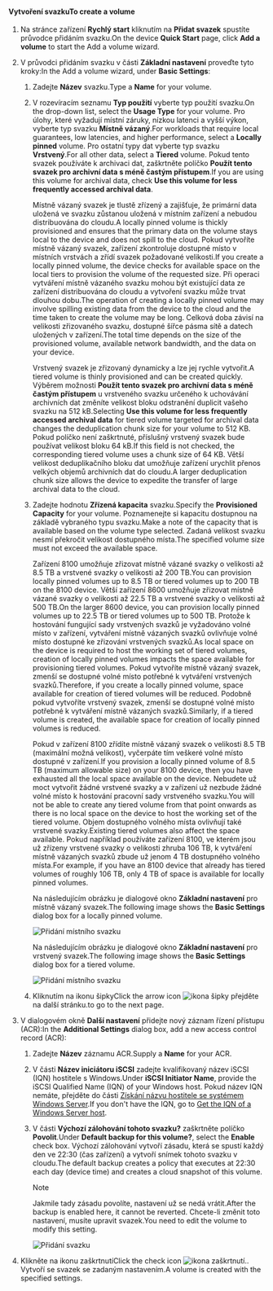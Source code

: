 <!--author=alkohli last changed: 08/16/2016-->

#### <a name="to-create-a-volume"></a><span data-ttu-id="9f3b2-101">Vytvoření svazku</span><span class="sxs-lookup"><span data-stu-id="9f3b2-101">To create a volume</span></span>
1. <span data-ttu-id="9f3b2-102">Na stránce zařízení **Rychlý start** kliknutím na **Přidat svazek** spustíte průvodce přidáním svazku.</span><span class="sxs-lookup"><span data-stu-id="9f3b2-102">On the device **Quick Start** page, click **Add a volume** to start the Add a volume wizard.</span></span>
2. <span data-ttu-id="9f3b2-103">V průvodci přidáním svazku v části **Základní nastavení** proveďte tyto kroky:</span><span class="sxs-lookup"><span data-stu-id="9f3b2-103">In the Add a volume wizard, under **Basic Settings**:</span></span>
   
   1. <span data-ttu-id="9f3b2-104">Zadejte **Název** svazku.</span><span class="sxs-lookup"><span data-stu-id="9f3b2-104">Type a **Name** for your volume.</span></span>
   2. <span data-ttu-id="9f3b2-105">V rozevíracím seznamu **Typ použití** vyberte typ použití svazku.</span><span class="sxs-lookup"><span data-stu-id="9f3b2-105">On the drop-down list, select the **Usage Type** for your volume.</span></span> <span data-ttu-id="9f3b2-106">Pro úlohy, které vyžadují místní záruky, nízkou latenci a vyšší výkon, vyberte typ svazku **Místně vázaný**.</span><span class="sxs-lookup"><span data-stu-id="9f3b2-106">For workloads that require local guarantees, low latencies, and higher performance, select a **Locally pinned** volume.</span></span> <span data-ttu-id="9f3b2-107">Pro ostatní typy dat vyberte typ svazku **Vrstvený**.</span><span class="sxs-lookup"><span data-stu-id="9f3b2-107">For all other data, select a **Tiered** volume.</span></span> <span data-ttu-id="9f3b2-108">Pokud tento svazek používáte k archivaci dat, zaškrtněte políčko **Použít tento svazek pro archivní data s méně častým přístupem**.</span><span class="sxs-lookup"><span data-stu-id="9f3b2-108">If you are using this volume for archival data, check **Use this volume for less frequently accessed archival data**.</span></span> 
      
       <span data-ttu-id="9f3b2-109">Místně vázaný svazek je tlustě zřízený a zajišťuje, že primární data uložená ve svazku zůstanou uložená v místním zařízení a nebudou distribuována do cloudu.</span><span class="sxs-lookup"><span data-stu-id="9f3b2-109">A locally pinned volume is thickly provisioned and ensures that the primary data on the volume stays local to the device and does not spill to the cloud.</span></span>  <span data-ttu-id="9f3b2-110">Pokud vytvoříte místně vázaný svazek, zařízení zkontroluje dostupné místo v místních vrstvách a zřídí svazek požadované velikosti.</span><span class="sxs-lookup"><span data-stu-id="9f3b2-110">If you create a locally pinned volume, the device checks for available space on the local tiers to provision the volume of the requested size.</span></span> <span data-ttu-id="9f3b2-111">Při operaci vytváření místně vázaného svazku mohou být existující data ze zařízení distribuována do cloudu a vytvoření svazku může trvat dlouhou dobu.</span><span class="sxs-lookup"><span data-stu-id="9f3b2-111">The operation of creating a locally pinned volume may involve spilling existing data from the device to the cloud and the time taken to create the volume may be long.</span></span> <span data-ttu-id="9f3b2-112">Celková doba závisí na velikosti zřizovaného svazku, dostupné šířce pásma sítě a datech uložených v zařízení.</span><span class="sxs-lookup"><span data-stu-id="9f3b2-112">The total time depends on the size of the provisioned volume, available network bandwidth, and the data on your device.</span></span> 
      
       <span data-ttu-id="9f3b2-113">Vrstvený svazek je zřizovaný dynamicky a lze jej rychle vytvořit.</span><span class="sxs-lookup"><span data-stu-id="9f3b2-113">A tiered volume is thinly provisioned and can be created quickly.</span></span> <span data-ttu-id="9f3b2-114">Výběrem možnosti **Použít tento svazek pro archivní data s méně častým přístupem** u vrstveného svazku určeného k uchovávání archivních dat změníte velikost bloku odstranění duplicit vašeho svazku na 512 kB.</span><span class="sxs-lookup"><span data-stu-id="9f3b2-114">Selecting **Use this volume for less frequently accessed archival data** for tiered volume targeted for archival data changes the deduplication chunk size for your volume to 512 KB.</span></span> <span data-ttu-id="9f3b2-115">Pokud políčko není zaškrtnuté, příslušný vrstvený svazek bude používat velikost bloku 64 kB.</span><span class="sxs-lookup"><span data-stu-id="9f3b2-115">If this field is not checked, the corresponding tiered volume uses a chunk size of 64 KB.</span></span> <span data-ttu-id="9f3b2-116">Větší velikost deduplikačního bloku dat umožňuje zařízení urychlit přenos velkých objemů archivních dat do cloudu.</span><span class="sxs-lookup"><span data-stu-id="9f3b2-116">A larger deduplication chunk size allows the device to expedite the transfer of large archival data to the cloud.</span></span>
   3. <span data-ttu-id="9f3b2-117">Zadejte hodnotu **Zřízená kapacita** svazku.</span><span class="sxs-lookup"><span data-stu-id="9f3b2-117">Specify the **Provisioned Capacity** for your volume.</span></span> <span data-ttu-id="9f3b2-118">Poznamenejte si kapacitu dostupnou na základě vybraného typu svazku.</span><span class="sxs-lookup"><span data-stu-id="9f3b2-118">Make a note of the capacity that is available based on the volume type selected.</span></span> <span data-ttu-id="9f3b2-119">Zadaná velikost svazku nesmí překročit velikost dostupného místa.</span><span class="sxs-lookup"><span data-stu-id="9f3b2-119">The specified volume size must not exceed the available space.</span></span>
      
       <span data-ttu-id="9f3b2-120">Zařízení 8100 umožňuje zřizovat místně vázané svazky o velikosti až 8.5 TB a vrstvené svazky o velikosti až 200 TB.</span><span class="sxs-lookup"><span data-stu-id="9f3b2-120">You can provision locally pinned volumes up to 8.5 TB or tiered volumes up to 200 TB on the 8100 device.</span></span> <span data-ttu-id="9f3b2-121">Větší zařízení 8600 umožňuje zřizovat místně vázané svazky o velikosti až 22.5 TB a vrstvené svazky o velikosti až 500 TB.</span><span class="sxs-lookup"><span data-stu-id="9f3b2-121">On the larger 8600 device, you can provision locally pinned volumes up to 22.5 TB or tiered volumes up to 500 TB.</span></span> <span data-ttu-id="9f3b2-122">Protože k hostování fungující sady vrstvených svazků je vyžadováno volné místo v zařízení, vytváření místně vázaných svazků ovlivňuje volné místo dostupné ke zřizování vrstvených svazků.</span><span class="sxs-lookup"><span data-stu-id="9f3b2-122">As local space on the device is required to host the working set of tiered volumes, creation of locally pinned volumes impacts the space available for provisioning tiered volumes.</span></span> <span data-ttu-id="9f3b2-123">Pokud vytvoříte místně vázaný svazek, zmenší se dostupné volné místo potřebné k vytváření vrstvených svazků.</span><span class="sxs-lookup"><span data-stu-id="9f3b2-123">Therefore, if you create a locally pinned volume, space available for creation of tiered volumes will be reduced.</span></span> <span data-ttu-id="9f3b2-124">Podobně pokud vytvoříte vrstvený svazek, zmenší se dostupné volné místo potřebné k vytváření místně vázaných svazků.</span><span class="sxs-lookup"><span data-stu-id="9f3b2-124">Similarly, if a tiered volume is created, the available space for creation of locally pinned volumes is reduced.</span></span>
      
       <span data-ttu-id="9f3b2-125">Pokud v zařízení 8100 zřídíte místně vázaný svazek o velikosti 8.5 TB (maximální možná velikost), vyčerpáte tím veškeré volné místo dostupné v zařízení.</span><span class="sxs-lookup"><span data-stu-id="9f3b2-125">If you provision a locally pinned volume of 8.5 TB (maximum allowable size) on your 8100 device, then you have exhausted all the local space available on the device.</span></span> <span data-ttu-id="9f3b2-126">Nebudete už moct vytvořit žádné vrstvené svazky a v zařízení už nezbude žádné volné místo k hostování pracovní sady vrstveného svazku.</span><span class="sxs-lookup"><span data-stu-id="9f3b2-126">You will not be able to create any tiered volume from that point onwards as there is no local space on the device to host the working set of the tiered volume.</span></span> <span data-ttu-id="9f3b2-127">Objem dostupného volného místa ovlivňují také vrstvené svazky.</span><span class="sxs-lookup"><span data-stu-id="9f3b2-127">Existing tiered volumes also affect the space available.</span></span> <span data-ttu-id="9f3b2-128">Pokud například používáte zařízení 8100, ve kterém jsou už zřízeny vrstvené svazky o velikosti zhruba 106 TB, k vytváření místně vázaných svazků zbude už jenom 4 TB dostupného volného místa.</span><span class="sxs-lookup"><span data-stu-id="9f3b2-128">For example, if you have an 8100 device that already has tiered volumes of roughly 106 TB, only 4 TB of space is available for locally pinned volumes.</span></span>
      
       <span data-ttu-id="9f3b2-129">Na následujícím obrázku je dialogové okno **Základní nastavení** pro místně vázaný svazek.</span><span class="sxs-lookup"><span data-stu-id="9f3b2-129">The following image shows the **Basic Settings** dialog box for a locally pinned volume.</span></span>
      
        ![Přidání místního svazku](./media/storsimple-create-volume-u2/add-local-volume-include.png)
      
       <span data-ttu-id="9f3b2-131">Na následujícím obrázku je dialogové okno **Základní nastavení** pro vrstvený svazek.</span><span class="sxs-lookup"><span data-stu-id="9f3b2-131">The following image shows the **Basic Settings** dialog box for a tiered volume.</span></span>
      
        ![Přidání místního svazku](./media/storsimple-create-volume-u2/add-tiered-volume-include.png)
   
   1. <span data-ttu-id="9f3b2-133">Kliknutím na ikonu šipky</span><span class="sxs-lookup"><span data-stu-id="9f3b2-133">Click the arrow icon</span></span> ![ikona šipky](./media/storsimple-create-volume-u2/HCS_ArrowIcon-include.png) <span data-ttu-id="9f3b2-135">přejděte na další stránku.</span><span class="sxs-lookup"><span data-stu-id="9f3b2-135">to go to the next page.</span></span>
3. <span data-ttu-id="9f3b2-136">V dialogovém okně **Další nastavení** přidejte nový záznam řízení přístupu (ACR):</span><span class="sxs-lookup"><span data-stu-id="9f3b2-136">In the **Additional Settings** dialog box, add a new access control record (ACR):</span></span>
   
   1. <span data-ttu-id="9f3b2-137">Zadejte **Název** záznamu ACR.</span><span class="sxs-lookup"><span data-stu-id="9f3b2-137">Supply a **Name** for your ACR.</span></span>
   2. <span data-ttu-id="9f3b2-138">V části **Název iniciátoru iSCSI** zadejte kvalifikovaný název iSCSI (IQN) hostitele s Windows.</span><span class="sxs-lookup"><span data-stu-id="9f3b2-138">Under **iSCSI Initiator Name**, provide the iSCSI Qualified Name (IQN) of your Windows host.</span></span> <span data-ttu-id="9f3b2-139">Pokud název IQN nemáte, přejděte do části [Získání názvu hostitele se systémem Windows Server](#get-the-iqn-of-a-windows-server-host).</span><span class="sxs-lookup"><span data-stu-id="9f3b2-139">If you don't have the IQN, go to [Get the IQN of a Windows Server host](#get-the-iqn-of-a-windows-server-host).</span></span>
   3. <span data-ttu-id="9f3b2-140">V části **Výchozí zálohování tohoto svazku?** zaškrtněte políčko **Povolit**.</span><span class="sxs-lookup"><span data-stu-id="9f3b2-140">Under **Default backup for this volume?**, select the **Enable** check box.</span></span> <span data-ttu-id="9f3b2-141">Výchozí zálohování vytvoří zásadu, která se spustí každý den ve 22:30 (čas zařízení) a vytvoří snímek tohoto svazku v cloudu.</span><span class="sxs-lookup"><span data-stu-id="9f3b2-141">The default backup creates a policy that executes at 22:30 each day (device time) and creates a cloud snapshot of this volume.</span></span>
      
      > [!NOTE]
      > <span data-ttu-id="9f3b2-142">Jakmile tady zásadu povolíte, nastavení už se nedá vrátit.</span><span class="sxs-lookup"><span data-stu-id="9f3b2-142">After the backup is enabled here, it cannot be reverted.</span></span> <span data-ttu-id="9f3b2-143">Chcete-li změnit toto nastavení, musíte upravit svazek.</span><span class="sxs-lookup"><span data-stu-id="9f3b2-143">You need to edit the volume to modify this setting.</span></span>
      > 
      > 
      
      ![Přidání svazku](./media/storsimple-create-volume-u2/AddVolumeAdditionalSettings1.png)
4. <span data-ttu-id="9f3b2-145">Klikněte na ikonu zaškrtnutí</span><span class="sxs-lookup"><span data-stu-id="9f3b2-145">Click the check icon</span></span> ![ikona zaškrtnutí](./media/storsimple-create-volume-u2/HCS_CheckIcon-include.png)<span data-ttu-id="9f3b2-147">.</span><span class="sxs-lookup"><span data-stu-id="9f3b2-147">.</span></span> <span data-ttu-id="9f3b2-148">Vytvoří se svazek se zadaným nastavením.</span><span class="sxs-lookup"><span data-stu-id="9f3b2-148">A volume is created with the specified settings.</span></span>

